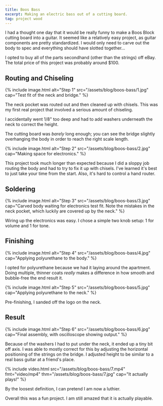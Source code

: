 ```yaml
---
title: Boos Bass
excerpt: Making an electric bass out of a cutting board.
tag: project wood
---
```


I had a thought one day that it would be really funny to make a Boos Block cutting board into a guitar.
It seemed like a relatively easy project, as guitar components are pretty standardized.
I would only need to carve out the body to spec and everything should have slotted together...

I opted to buy all of the parts secondhand (other than the strings) off eBay.
The total price of this project was probably around $100.

## Routing and Chiseling

{% include image.html alt="Step 1" src="/assets/blog/boos-bass/1.jpg" cap="Test fit of the neck and bridge." %}

The neck pocket was routed out and then cleaned up with chisels.
This was my first real project that involved a serious amount of chiseling.

I accidentally went 1/8" too deep and had to add washers underneath the neck to correct the height.

The cutting board was *barely* long enough; you can see the bridge slightly overhanging the body in order to reach the right scale length.

{% include image.html alt="Step 2" src="/assets/blog/boos-bass/2.jpg" cap="Making space for electronics." %}

This project took much longer than expected because I did a sloppy job routing the body and had to try to fix it up with chisels.
I've learned it's best to just take your time from the start.
Also, it's hard to control a hand router.

## Soldering

{% include image.html alt="Step 3" src="/assets/blog/boos-bass/3.jpg" cap="Carved body waiting for electronics test fit. Note the mistakes in the neck pocket, which luckily are covered up by the neck." %}

Wiring up the electronics was easy.
I chose a simple two knob setup: 1 for volume and 1 for tone.

## Finishing

{% include image.html alt="Step 4" src="/assets/blog/boos-bass/4.jpg" cap="Applying polyurethane to the body." %}

I opted for polyurethane because we had it laying around the apartment.
Doing multiple, thinner coats *really* makes a difference in how smooth and bubble-free the end result it.

{% include image.html alt="Step 5" src="/assets/blog/boos-bass/5.jpg" cap="Applying polyurethane to the neck." %}

Pre-finishing, I sanded off the logo on the neck.

## Result

{% include image.html alt="Step 6" src="/assets/blog/boos-bass/6.jpg" cap="Final assembly, with oscilloscope showing output." %}

Because of the washers I had to put under the neck, it ended up a tiny bit off axis.
I was able to mostly correct for this by adjusting the horizontal positioning of the strings on the bridge.
I adjusted height to be similar to a real bass guitar at a friend's place.

{% include video.html src="/assets/blog/boos-bass/7.mp4" fmt="video/mp4" thm="/assets/blog/boos-bass/7.jpg" cap="It actually plays!" %}

By the loosest definition, I can pretend I am now a luthier.

Overall this was a fun project.
I am still amazed that it is actually playable.